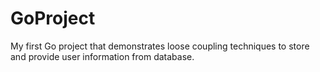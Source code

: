 # GoProject
 My first Go project that demonstrates loose coupling techniques to store and provide user information from database.
